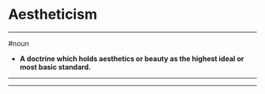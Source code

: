 # Aestheticism
---
#noun
- **A doctrine which holds aesthetics or beauty as the highest ideal or most basic standard.**
---
---
